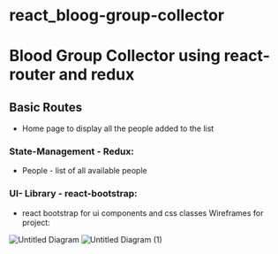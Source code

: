 # react_bloog-group-collector
# Blood Group Collector using react-router and redux
## Basic Routes
- Home page to display all the people added to the list

### State-Management - Redux:
- People - list of all available people
### UI- Library - react-bootstrap:
- react bootstrap for ui components and css classes
Wireframes for project:

![Untitled Diagram](https://user-images.githubusercontent.com/107559836/209913463-47e21df6-45f8-4b06-95be-a9eb33b7d970.jpg)
![Untitled Diagram (1)](https://user-images.githubusercontent.com/107559836/210133769-e1d5c306-d3e9-4db2-9349-018428a47a16.jpg)

